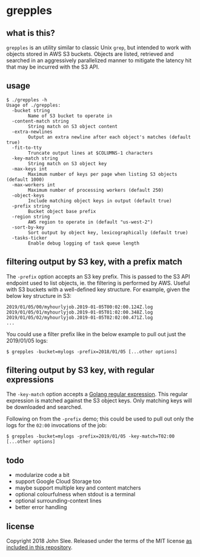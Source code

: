 # grepples

## what is this?

`grepples` is an utility similar to classic Unix `grep`, but intended to work
with objects stored in AWS S3 buckets. Objects are listed, retrieved and
searched in an aggressively parallelized manner to mitigate the latency hit
that may be incurred with the S3 API.

## usage

```
$ ./grepples -h
Usage of ./grepples:
  -bucket string
    	Name of S3 bucket to operate in
  -content-match string
    	String match on S3 object content
  -extra-newlines
    	Output an extra newline after each object's matches (default true)
  -fit-to-tty
    	Truncate output lines at $COLUMNS-1 characters
  -key-match string
    	String match on S3 object key
  -max-keys int
    	Maximum number of keys per page when listing S3 objects (default 1000)
  -max-workers int
    	Maximum number of processing workers (default 250)
  -object-keys
    	Include matching object keys in output (default true)
  -prefix string
    	Bucket object base prefix
  -region string
    	AWS region to operate in (default "us-west-2")
  -sort-by-key
    	Sort output by object key, lexicographically (default true)
  -tasks-ticker
    	Enable debug logging of task queue length
```

## filtering output by S3 key, with a prefix match

The `-prefix` option accepts an S3 key prefix. This is passed to the S3 API
endpoint used to list objects, ie. the filtering is performed by AWS. Useful
with S3 buckets with a well-defined key structure. For example, given the
below key structure in S3:

```
2019/01/05/00/myhourlyjob.2019-01-05T00:02:00.124Z.log
2019/01/05/01/myhourlyjob.2019-01-05T01:02:00.348Z.log
2019/01/05/02/myhourlyjob.2019-01-05T02:02:00.471Z.log
...
```

You could use a filter prefix like in the below example to pull out just
the 2019/01/05 logs:

```
$ grepples -bucket=mylogs -prefix=2018/01/05 [...other options]
```

## filtering output by S3 key, with regular expressions

The `-key-match` option accepts a [Golang regular
expression](https://github.com/google/re2/wiki/Syntax).  This regular
expression is matched against the S3 object keys. Only matching keys will be
downloaded and searched.

Following on from the `-prefix` demo; this could be used to pull out only
the logs for the `02:00` invocations of the job:

```
$ grepples -bucket=mylogs -prefix=2019/01/05 -key-match=T02:00 [...other options]
```

## todo

* modularize code a bit
* support Google Cloud Storage too
* maybe support multiple key and content matchers
* optional colourfulness when stdout is a terminal
* optional surrounding-context lines
* better error handling

## license

Copyright 2018 John Slee.  Released under the terms of the MIT license
[as included in this repository](LICENSE).
